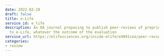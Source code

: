 ```yaml
---
date: 2022-03-28
draft: false
title: e-Life
service_id: e_life
description: An OA journal proposing to publish peer-reviews of preprints submitted
  to e-Life, whatever the outcome of the evaluation
service_url: https://elifesciences.org/inside-elife/e9091cea/peer-review-new-initiatives-to-enhance-the-value-of-elife-s-process
categories:
- review
---
```



